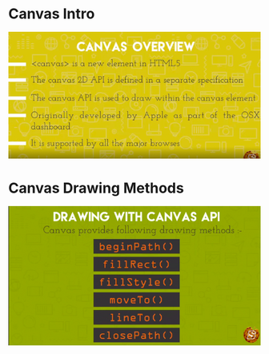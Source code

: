 # Canvas Intro

![](./imgs/canvas_intro.png)

# Canvas Drawing Methods

![](./imgs/canvs_drawing_api.png)